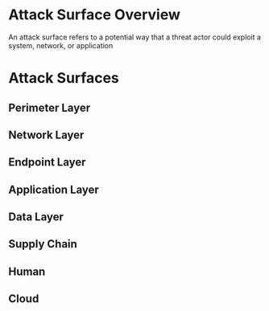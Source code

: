 # Attack Surface Overview

An attack surface refers to a potential way that a threat actor could exploit a system, network, or application

# Attack Surfaces

## Perimeter Layer 

## Network Layer 

## Endpoint Layer

## Application Layer

## Data Layer

## Supply Chain 

## Human

## Cloud
